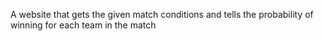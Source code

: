 A website that gets the given match conditions and tells the probability of winning for each team in the match
